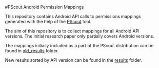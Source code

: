 #PScout Android Permission Mappings

This repository contains Android API calls to permissions mappings generated 
with the help of the [PScout](http://pscout.csl.toronto.edu/) tool. 

The aim of this repository is to collect mappings for all Android API versions. 
The initial research paper only partially covers Android versions. 

The mappings initially included as a part of the PScout distribution can be 
found in [old_results](./old_results) folder.

New results sorted by API version can be found in the [results](./results) 
folder.